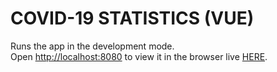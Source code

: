 # COVID-19 STATISTICS  (VUE)

Runs the app in the development mode.<br />
Open [http://localhost:8080](http://localhost:8080) to view it in the browser live [HERE](https://covid-v19-statistic.netlify.com/).
